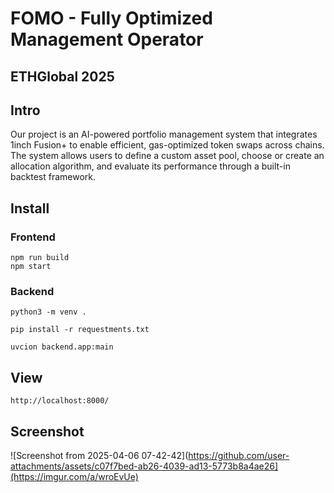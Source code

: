 # FOMO - Fully Optimized Management Operator
## ETHGlobal 2025

## Intro
Our project is an AI-powered portfolio management system that integrates 1inch Fusion+ to enable efficient, gas-optimized token swaps across chains. The system allows users to define a custom asset pool, choose or create an allocation algorithm, and evaluate its performance through a built-in backtest framework.


## Install  

### Frontend
```
npm run build
npm start
```

### Backend
```
python3 -m venv .

pip install -r requestments.txt

uvcion backend.app:main
```



## View
`http://localhost:8000/`

## Screenshot

![Screenshot from 2025-04-06 07-42-42](https://github.com/user-attachments/assets/c07f7bed-ab26-4039-ad13-5773b8a4ae26](https://imgur.com/a/wroEvUe)

